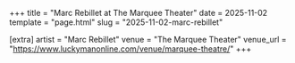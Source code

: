 +++
title = "Marc Rebillet at The Marquee Theater"
date = 2025-11-02
template = "page.html"
slug = "2025-11-02-marc-rebillet"

[extra]
artist = "Marc Rebillet"
venue = "The Marquee Theater"
venue_url = "https://www.luckymanonline.com/venue/marquee-theatre/"
+++
